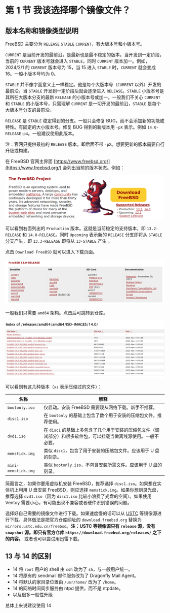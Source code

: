 # 第 1 节  我该选择哪个镜像文件？

## 版本名称和镜像类型说明

FreeBSD 主要分为 `RELEASE` `STABLE` `CURRENT`，有大版本号和小版本号。

`CURRENT` 是当前开发的最前沿，是最新也是最不稳定的版本。当开发到一定阶段，当前的 `CURRENT` 版本号就会进入 `STABLE`，同时 `CURRENT` 版本加一。例如，2024/2/1 的 `CURRENT` 版本号为 15，当 15 进入 `STABLE` 时，`CURRENT` 就会变成 16。一般小版本号均为 0。

`STABLE` 并不像字面意义上一样稳定。他是每个大版本号（`CURRENT` 以外）开发的最前沿。当 `STABLE` 开发到一定阶段后就会逐渐进入 `RELEASE`。`STABLE` 小版本号是其所在大版本分支的最新 `RELEASE` 的小版本号或加一。一般我们不关心 `CURRENT` 和 `STABLE` 的小版本号，只需理解 `CURRENT` 是一切开发的最前沿，`STABLE` 是每个大版本号分支的最前沿。

`RELEASE` 是 `STABLE` 稳定得到的分支。一般只会修复 BUG，而不会添加新的功能或特性。有固定的大小版本号。修复 BUG 得到的新版本用 `-pX` 表示。例如 `14.0-RELEASE-p4`。一般建议使用此版本。

注：官网只提供最初的 `RELEASE` 版本，即后面不带 `-pX`。想要更新的版本需要自行升级或构建。

在 FreeBSD 官网主界面 [https://www.freebsd.org/](https://www.freebsd.org/) 会列出当前的版本状态。例如：

![官网页面](./assests/official-website.png)

可以看到右面列出的 `Production` 版本。这就是当前稳定的支持版本，即 `13.2-RELEASE` 和 `14.0-RELEASE`。同时 `Upcoming` 表示新的 `RELEASE` 分支即将从 `STABLE` 分支产生，即 `13.3-RELEASE` 即将从 `13-STABLE` 产生 。

点击 `Download FreeBSD` 就可以进入下载页面。

![下载页面](./assests/downloads.png)

一般我们只需要 `amd64` 架构。点击后可跳转到仓库。

![仓库页面](./assests/images.png)

可以看到有这几种版本（`xz` 表示压缩过的文件）：

| 名称 | 解释 |
| --- | --- |
| `bootonly.iso` | 仅启动。安装 FreeBSD 需要现从网络下载。新手不推荐。 |
| `disc1.iso` | 在 `bootonly` 的基础上包含了数个用于安装的压缩包文件。推荐使用。 |
| `dvd1.iso` | 在 `disc1` 的基础上多包含了几个用于安装的压缩包文件（调试部分）和很多软件包，可以挂载当做离线源使用。一般不必要。 |
| `memstick.img` | 类似 `disc1`，包含了用于安装的压缩包文件。应该用于 U 盘的刻录。 |
| `mini-memstick.img` | 类似 `bootonly.iso`，不包含安装所需文件。应该用于 U 盘的刻录。 |

简而言之，如果你要用虚拟机安装 FreeBSD，推荐选择 `disc1.iso`。如果想在实体机上利用 U 盘安装 FreeBSD，则应选择 `memstick.img`。如果你想刻录光盘，推荐选择 `dvd1.iso`（因为 `disc1.iso` 比较小浪费了光盘的空间）。如果使用 Ventoy 需要小心，有可能出现不兼容或者硬件识别错误的问题。

选择好自己需要的镜像文件进行下载。如果速度慢的话可以从 [USTC](https://mirrors.ustc.edu.cn/) 等镜像源进行下载。具体做法是把官方仓库网址的 `download.freebsd.org` 替换为 `mirrors.ustc.edu.cn/freebsd`。**注：USTC 等镜像源只有 `release` 源，没有 `snapshot` 源。即只有官方仓库 `https://download.freebsd.org/releases/` 之下的内容。** 或者也可以尝试用迅雷下载。

## 13 与 14 的区别

- 14 将 `root` 用户的 shell 由 `csh` 改为了 `sh`，与一般用户统一。
- 14 将原有的 sendmail 邮件服务改为了 Dragonfly Mail Agent。
- 14 将默认的家目录位置由 `/usr/home/` 改为了 `/home`。
- 14 的网络时间同步服务由 ntpd 提供，而不是 ntpdate。
- 以及很多一般性升级

总体上来说建议使用 14
